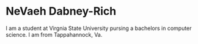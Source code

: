 # NeVaeh Dabney-Rich
I am a student at Virgnia State University pursing a bachelors in computer science. I am from Tappahannock, Va.

